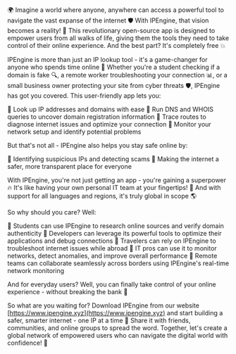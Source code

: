🌍 Imagine a world where anyone, anywhere can access a powerful tool to navigate the vast expanse of the internet 🛡️ With IPEngine, that vision becomes a reality! 🚀 This revolutionary open-source app is designed to empower users from all walks of life, giving them the tools they need to take control of their online experience. And the best part? It's completely free 💥

IPEngine is more than just an IP lookup tool - it's a game-changer for anyone who spends time online 📡 Whether you're a student checking if a domain is fake 🔍, a remote worker troubleshooting your connection 📊, or a small business owner protecting your site from cyber threats 🛡️, IPEngine has got you covered. This user-friendly app lets you:

🔹 Look up IP addresses and domains with ease
🔹 Run DNS and WHOIS queries to uncover domain registration information
🔹 Trace routes to diagnose internet issues and optimize your connection
🔹 Monitor your network setup and identify potential problems

But that's not all - IPEngine also helps you stay safe online by:

🔹 Identifying suspicious IPs and detecting scams
🔹 Making the internet a safer, more transparent place for everyone

With IPEngine, you're not just getting an app - you're gaining a superpower 🔥 It's like having your own personal IT team at your fingertips! 🤩 And with support for all languages and regions, it's truly global in scope 🌎

So why should you care? Well:

🔹 Students can use IPEngine to research online sources and verify domain authenticity
🔹 Developers can leverage its powerful tools to optimize their applications and debug connections
🔹 Travelers can rely on IPEngine to troubleshoot internet issues while abroad
🔹 IT pros can use it to monitor networks, detect anomalies, and improve overall performance
🔹 Remote teams can collaborate seamlessly across borders using IPEngine's real-time network monitoring

And for everyday users? Well, you can finally take control of your online experience - without breaking the bank 💸

So what are you waiting for? Download IPEngine from our website [https://www.ipengine.xyz](https://www.ipengine.xyz) and start building a safer, smarter internet - one IP at a time 🌟 Share it with friends, communities, and online groups to spread the word. Together, let's create a global network of empowered users who can navigate the digital world with confidence! 💪